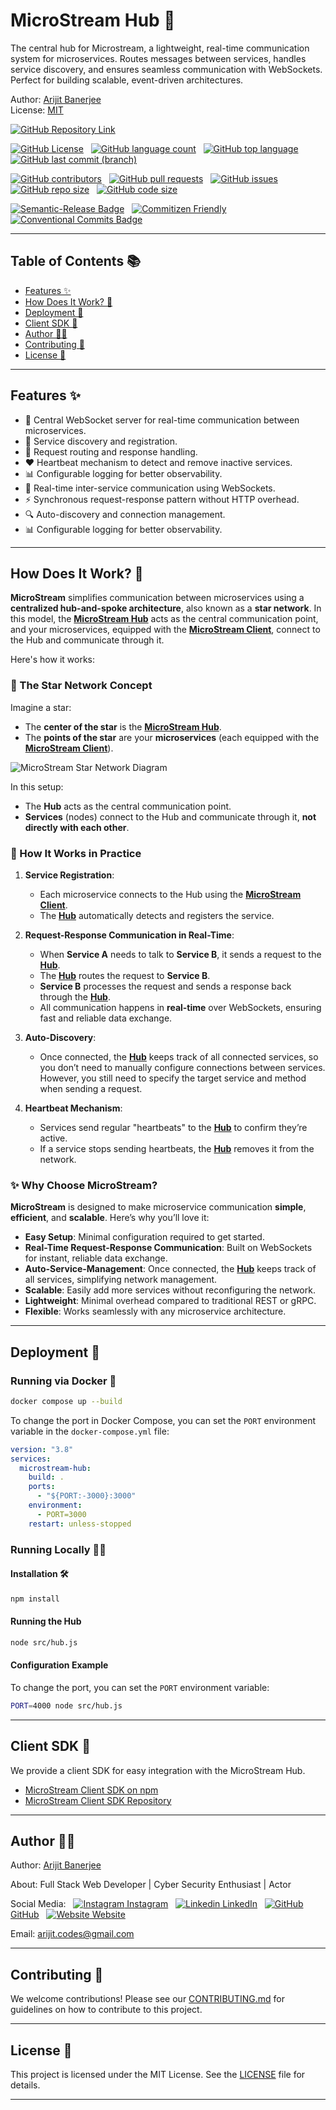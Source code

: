 # MicroStream Hub 🏢

The central hub for Microstream, a lightweight, real-time communication system for microservices. Routes messages between services, handles service discovery, and ensures seamless communication with WebSockets. Perfect for building scalable, event-driven architectures.

Author: [Arijit Banerjee](#author)  
License: [MIT](./LICENSE)

<!-- shields.io Badges -->

<!-- Websites / Links - Up / Down -->

[![GitHub Repository Link](https://img.shields.io/website?url=https%3A%2F%2Fgithub.com%2Farijitcodes%2Fmicrostream-hub&style=for-the-badge&logo=github&label=repository&labelColor=%23232323)](https://github.com/arijitcodes/microstream-hub) &nbsp;&nbsp;

<!-- GitHub Badges -->

[![GitHub License](https://img.shields.io/github/license/arijitcodes/microstream-hub?style=for-the-badge&logo=github&labelColor=232323&color=404040)](https://github.com/arijitcodes/microstream-hub/blob/main/LICENSE) &nbsp;
[![GitHub language count](https://img.shields.io/github/languages/count/arijitcodes/microstream-hub?style=for-the-badge&logo=github&labelColor=%23232323&color=%23404040)](https://github.com/arijitcodes/microstream-hub) &nbsp;
[![GitHub top language](https://img.shields.io/github/languages/top/arijitcodes/microstream-hub?style=for-the-badge&logo=github&labelColor=%23232323)](https://github.com/arijitcodes/microstream-hub) &nbsp;
[![GitHub last commit (branch)](https://img.shields.io/github/last-commit/arijitcodes/microstream-hub/main?style=for-the-badge&logo=github&labelColor=%23232323)](https://github.com/arijitcodes/microstream-hub/commits/main) &nbsp;

[![GitHub contributors](https://img.shields.io/github/contributors/arijitcodes/microstream-hub?style=for-the-badge&logo=github&labelColor=232323&color=404040)](https://github.com/arijitcodes/microstream-hub/graphs/contributors) &nbsp;
[![GitHub pull requests](https://img.shields.io/github/issues-pr/arijitcodes/microstream-hub?style=for-the-badge&logo=github&labelColor=232323&color=404040)](https://github.com/arijitcodes/microstream-hub/pulls) &nbsp;
[![GitHub issues](https://img.shields.io/github/issues/arijitcodes/microstream-hub?style=for-the-badge&logo=github&labelColor=232323&color=404040)](https://github.com/arijitcodes/microstream-hub/issues) &nbsp;
[![GitHub repo size](https://img.shields.io/github/repo-size/arijitcodes/microstream-hub?style=for-the-badge&logo=github&labelColor=232323&color=404040)](https://github.com/arijitcodes/microstream-hub) &nbsp;
[![GitHub code size](https://img.shields.io/github/languages/code-size/arijitcodes/microstream-hub?style=for-the-badge&logo=github&labelColor=232323&color=404040)](https://github.com/arijitcodes/microstream-hub) &nbsp;

<!-- Others -->

[![Semantic-Release Badge](https://img.shields.io/badge/semantic--release-e10079?style=for-the-badge&logo=semantic-release&labelColor=%23232323)](https://github.com/semantic-release/semantic-release) &nbsp;
[![Commitizen Friendly](https://img.shields.io/badge/commitizen-friendly-brightgreen?style=for-the-badge&labelColor=%23232323&color=brightGreen)](https://commitizen.github.io/cz-cli/) &nbsp;
[![Conventional Commits Badge](https://img.shields.io/badge/conventional_commits-404040?style=for-the-badge&logo=conventionalcommits&labelColor=%23232323&color=%23404040)](https://www.conventionalcommits.org) &nbsp;

<hr>

## Table of Contents 📚

- [Features ✨](#features-)
- [How Does It Work? 🌟](#how-does-it-work-)
- [Deployment 🚀](#deployment-)
- [Client SDK 🚀](#client-sdk-)
- [Author 👨‍💻](#author-)
- [Contributing 🤝](#contributing-)
- [License 📜](#license-)

<hr>

## Features ✨

- 🏢 Central WebSocket server for real-time communication between microservices.
- 🔗 Service discovery and registration.
- 📡 Request routing and response handling.
- ❤️ Heartbeat mechanism to detect and remove inactive services.
- 📊 Configurable logging for better observability.
- 🔄 Real-time inter-service communication using WebSockets.
- ⚡ Synchronous request-response pattern without HTTP overhead.
- 🔍 Auto-discovery and connection management.
- 📊 Configurable logging for better observability.

<hr>

## How Does It Work? 🌟

**MicroStream** simplifies communication between microservices using a **centralized hub-and-spoke architecture**, also known as a **star network**. In this model, the **[MicroStream Hub](https://github.com/arijitcodes/microstream-hub)** acts as the central communication point, and your microservices, equipped with the **[MicroStream Client](https://github.com/arijitcodes/microstream-client)**, connect to the Hub and communicate through it.

Here's how it works:

### 🌟 The Star Network Concept

Imagine a star:

- The **center of the star** is the **[MicroStream Hub](https://github.com/arijitcodes/microstream-hub)**.
- The **points of the star** are your **microservices** (each equipped with the **[MicroStream Client](https://github.com/arijitcodes/microstream-client)**).

![MicroStream Star Network Diagram](https://mermaid.ink/svg/eyJjb2RlIjoiZ3JhcGggVERcbiAgICBIdWJbTWljcm9TdHJlYW0gSHViXSAtLT4gU2VydmljZTFbU2VydmljZSAxXVxuICAgIEh1YiAtLT4gU2VydmljZTJbU2VydmljZSAyXVxuICAgIEh1YiAtLT4gU2VydmljZTNbU2VydmljZSAzXVxuICAgIEh1YiAtLT4gU2VydmljZTRbU2VydmljZSA0XVxuICAgIEh1YiAtLT4gU2VydmljZTVbU2VydmljZSA1XVxuIiwibWVybWFpZCI6eyJ0aGVtZSI6ImRlZmF1bHQiLCJsaW5lV2lkdGgiOiIzIn19)

In this setup:

- The **Hub** acts as the central communication point.
- **Services** (nodes) connect to the Hub and communicate through it, **not directly with each other**.

### 🚀 How It Works in Practice

1. **Service Registration**:

   - Each microservice connects to the Hub using the **[MicroStream Client](https://github.com/arijitcodes/microstream-client)**.
   - The **[Hub](https://github.com/arijitcodes/microstream-hub)** automatically detects and registers the service.

2. **Request-Response Communication in Real-Time**:

   - When **Service A** needs to talk to **Service B**, it sends a request to the **[Hub](https://github.com/arijitcodes/microstream-hub)**.
   - The **[Hub](https://github.com/arijitcodes/microstream-hub)** routes the request to **Service B**.
   - **Service B** processes the request and sends a response back through the **[Hub](https://github.com/arijitcodes/microstream-hub)**.
   - All communication happens in **real-time** over WebSockets, ensuring fast and reliable data exchange.

3. **Auto-Discovery**:

   - Once connected, the **[Hub](https://github.com/arijitcodes/microstream-hub)** keeps track of all connected services, so you don’t need to manually configure connections between services. However, you still need to specify the target service and method when sending a request.

4. **Heartbeat Mechanism**:
   - Services send regular "heartbeats" to the **[Hub](https://github.com/arijitcodes/microstream-hub)** to confirm they’re active.
   - If a service stops sending heartbeats, the **[Hub](https://github.com/arijitcodes/microstream-hub)** removes it from the network.

### ✨ Why Choose MicroStream?

**MicroStream** is designed to make microservice communication **simple**, **efficient**, and **scalable**. Here’s why you’ll love it:

- **Easy Setup**: Minimal configuration required to get started.
- **Real-Time Request-Response Communication**: Built on WebSockets for instant, reliable data exchange.
- **Auto-Service-Management**: Once connected, the **[Hub](https://github.com/arijitcodes/microstream-hub)** keeps track of all services, simplifying network management.
- **Scalable**: Easily add more services without reconfiguring the network.
- **Lightweight**: Minimal overhead compared to traditional REST or gRPC.
- **Flexible**: Works seamlessly with any microservice architecture.

<hr>

## Deployment 🚀

### Running via Docker 🐳

```bash
docker compose up --build
```

To change the port in Docker Compose, you can set the `PORT` environment variable in the `docker-compose.yml` file:

```yaml
version: "3.8"
services:
  microstream-hub:
    build: .
    ports:
      - "${PORT:-3000}:3000"
    environment:
      - PORT=3000
    restart: unless-stopped
```

### Running Locally 🏃‍♂️

#### Installation 🛠️

```bash
npm install
```

#### Running the Hub

```bash
node src/hub.js
```

#### Configuration Example

To change the port, you can set the `PORT` environment variable:

```bash
PORT=4000 node src/hub.js
```

<hr>

## Client SDK 🚀

We provide a client SDK for easy integration with the MicroStream Hub.

- [MicroStream Client SDK on npm](https://www.npmjs.com/package/microstream-client)
- [MicroStream Client SDK Repository](https://github.com/arijitcodes/microstream-client)

<hr>

## Author 👨‍💻

Author: [Arijit Banerjee](https://www.github.com/arijitcodes)

About: Full Stack Web Developer | Cyber Security Enthusiast | Actor

Social Media: &nbsp;
[![Instagram](https://i.ibb.co/4t76vTc/insta-transparent-14px.png) Instagram](https://www.instagram.com/arijit.codes)
&nbsp;
[![Linkedin](https://i.stack.imgur.com/gVE0j.png) LinkedIn](https://www.linkedin.com/in/arijitban)
&nbsp;
[![GitHub](https://i.stack.imgur.com/tskMh.png) GitHub](https://github.com/arijitcodes)
&nbsp;
[![Website](https://i.ibb.co/wCV57xR/Internet-1.png) Website](https://iamarijit.dev)

Email: arijit.codes@gmail.com

<hr>

## Contributing 🤝

We welcome contributions! Please see our [CONTRIBUTING.md](./CONTRIBUTING.md) for guidelines on how to contribute to this project.

<hr>

## License 📜

This project is licensed under the MIT License. See the [LICENSE](./LICENSE) file for details.

<hr>
